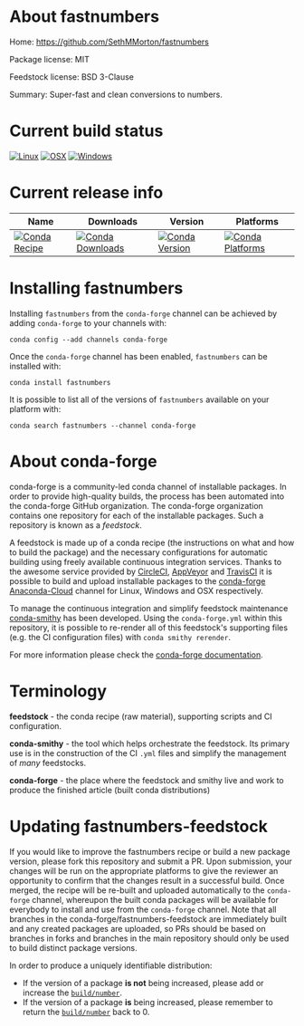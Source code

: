About fastnumbers
=================

Home: https://github.com/SethMMorton/fastnumbers

Package license: MIT

Feedstock license: BSD 3-Clause

Summary: Super-fast and clean conversions to numbers.



Current build status
====================

[![Linux](https://img.shields.io/circleci/project/github/conda-forge/fastnumbers-feedstock/master.svg?label=Linux)](https://circleci.com/gh/conda-forge/fastnumbers-feedstock)
[![OSX](https://img.shields.io/travis/conda-forge/fastnumbers-feedstock/master.svg?label=macOS)](https://travis-ci.org/conda-forge/fastnumbers-feedstock)
[![Windows](https://img.shields.io/appveyor/ci/conda-forge/fastnumbers-feedstock/master.svg?label=Windows)](https://ci.appveyor.com/project/conda-forge/fastnumbers-feedstock/branch/master)

Current release info
====================

| Name | Downloads | Version | Platforms |
| --- | --- | --- | --- |
| [![Conda Recipe](https://img.shields.io/badge/recipe-fastnumbers-green.svg)](https://anaconda.org/conda-forge/fastnumbers) | [![Conda Downloads](https://img.shields.io/conda/dn/conda-forge/fastnumbers.svg)](https://anaconda.org/conda-forge/fastnumbers) | [![Conda Version](https://img.shields.io/conda/vn/conda-forge/fastnumbers.svg)](https://anaconda.org/conda-forge/fastnumbers) | [![Conda Platforms](https://img.shields.io/conda/pn/conda-forge/fastnumbers.svg)](https://anaconda.org/conda-forge/fastnumbers) |

Installing fastnumbers
======================

Installing `fastnumbers` from the `conda-forge` channel can be achieved by adding `conda-forge` to your channels with:

```
conda config --add channels conda-forge
```

Once the `conda-forge` channel has been enabled, `fastnumbers` can be installed with:

```
conda install fastnumbers
```

It is possible to list all of the versions of `fastnumbers` available on your platform with:

```
conda search fastnumbers --channel conda-forge
```


About conda-forge
=================

conda-forge is a community-led conda channel of installable packages.
In order to provide high-quality builds, the process has been automated into the
conda-forge GitHub organization. The conda-forge organization contains one repository
for each of the installable packages. Such a repository is known as a *feedstock*.

A feedstock is made up of a conda recipe (the instructions on what and how to build
the package) and the necessary configurations for automatic building using freely
available continuous integration services. Thanks to the awesome service provided by
[CircleCI](https://circleci.com/), [AppVeyor](https://www.appveyor.com/)
and [TravisCI](https://travis-ci.org/) it is possible to build and upload installable
packages to the [conda-forge](https://anaconda.org/conda-forge)
[Anaconda-Cloud](https://anaconda.org/) channel for Linux, Windows and OSX respectively.

To manage the continuous integration and simplify feedstock maintenance
[conda-smithy](https://github.com/conda-forge/conda-smithy) has been developed.
Using the ``conda-forge.yml`` within this repository, it is possible to re-render all of
this feedstock's supporting files (e.g. the CI configuration files) with ``conda smithy rerender``.

For more information please check the [conda-forge documentation](https://conda-forge.org/docs/).

Terminology
===========

**feedstock** - the conda recipe (raw material), supporting scripts and CI configuration.

**conda-smithy** - the tool which helps orchestrate the feedstock.
                   Its primary use is in the construction of the CI ``.yml`` files
                   and simplify the management of *many* feedstocks.

**conda-forge** - the place where the feedstock and smithy live and work to
                  produce the finished article (built conda distributions)


Updating fastnumbers-feedstock
==============================

If you would like to improve the fastnumbers recipe or build a new
package version, please fork this repository and submit a PR. Upon submission,
your changes will be run on the appropriate platforms to give the reviewer an
opportunity to confirm that the changes result in a successful build. Once
merged, the recipe will be re-built and uploaded automatically to the
`conda-forge` channel, whereupon the built conda packages will be available for
everybody to install and use from the `conda-forge` channel.
Note that all branches in the conda-forge/fastnumbers-feedstock are
immediately built and any created packages are uploaded, so PRs should be based
on branches in forks and branches in the main repository should only be used to
build distinct package versions.

In order to produce a uniquely identifiable distribution:
 * If the version of a package **is not** being increased, please add or increase
   the [``build/number``](https://conda.io/docs/user-guide/tasks/build-packages/define-metadata.html#build-number-and-string).
 * If the version of a package **is** being increased, please remember to return
   the [``build/number``](https://conda.io/docs/user-guide/tasks/build-packages/define-metadata.html#build-number-and-string)
   back to 0.
